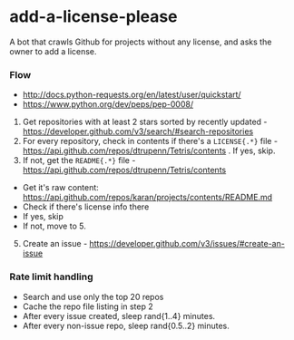 # add-a-license-please
A bot that crawls Github for projects without any license, and asks the owner to add a license.

### Flow

- http://docs.python-requests.org/en/latest/user/quickstart/
- https://www.python.org/dev/peps/pep-0008/

1. Get repositories with at least 2 stars sorted by recently updated - https://developer.github.com/v3/search/#search-repositories
2. For every repository, check in contents if there's a `LICENSE{.*}` file - https://api.github.com/repos/dtrupenn/Tetris/contents . If yes, skip.
4. If not, get the `README{.*}` file - https://api.github.com/repos/dtrupenn/Tetris/contents
  - Get it's raw content: https://api.github.com/repos/karan/projects/contents/README.md
  - Check if there's license info there
  - If yes, skip
  - If not, move to 5.
5. Create an issue - https://developer.github.com/v3/issues/#create-an-issue

### Rate limit handling

- Search and use only the top 20 repos
- Cache the repo file listing in step 2
- After every issue created, sleep rand{1..4} minutes.
- After every non-issue repo, sleep rand{0.5..2} minutes.
